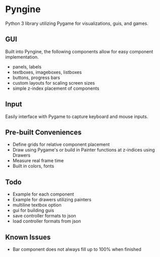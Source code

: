# Pyngine
Python 3 library utilizing Pygame for visualizations, guis, and games.

## GUI
Built into Pyngine, the following components allow for easy component implementation.
- panels, labels
- textboxes, imageboxes, listboxes
- buttons, progress bars
- custom layouts for scaling screen sizes
- simple z-index placement of components

## Input
Easily interface with Pygame to capture keyboard and mouse inputs.

## Pre-built Conveniences
- Define grids for relative component placement
- Draw using Pygame's or build in Painter functions at z-indices using Drawers
- Measure real frame time
- Built in colors, fonts

## Todo
- Example for each component
- Example for drawers utilizing painters
- multiline textbox option
- gui for building guis
- save controller formats to json
- load controller formats from json

## Known Issues
- Bar component does not always fill up to 100% when finished